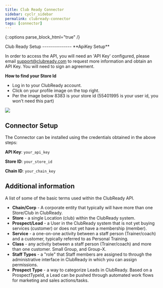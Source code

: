 ```yaml
---
title: Club Ready Connector
sidebar: cyclr_sidebar
permalink: clubready-connector
tags: [connector]
---
```

{::options parse_block_html="true" /}
<section class="card">
Club Ready Setup
---------------
**ApiKey Setup**

In order to access the API, you will need an 'API Key' configured, please email support@clubready.com to request more information and obtain an API Key. You will need to sign an agreement.

**How to find your Store Id**

* Log in to your ClubReady account.
* Click on your profile image on the top right.
* Per the image below 8383 is your store id (55401995 is your user id, you won't need this part)

![](./images/clubready1.png)

Connector Setup
---------------
The Connector can be installed using the credentials obtained in the above steps:

**API Key**: `your_api_key`

**Store ID**: `your_store_id`

**Chain ID**: `your_chain_key`

</section>
<section class="card">

## Additional information

A list of some of the basic terms used within the ClubReady API.

* **Chain/Corp** - A corporate entity that typically will have more than one Store/Club in ClubReady.
* **Store** - a single Location (club) within the ClubReady system.
* **Prospect/Lead** - a User in the ClubReady system that is not yet buying services (customer) or does not yet have a membership (member).
* **Service** - a one-on-one activity between a staff person (Trainer/coach) and a customer, typically referred to as Personal Training.
* **Class** - any activity between a staff person (Trainer/coach) and more than one customer. Small Group, and Group-X.
* **Staff Types** - a "role" that Staff members are assigned to through the administrative interface in ClubReady in which you can assign permissions.
* **Prospect Type** - a way to categorize Leads in ClubReady. Based on a ProspectTypeId, a Lead can be pushed through automated work flows for marketing and sales actions/tasks.




</section>
